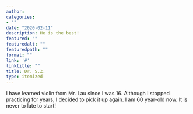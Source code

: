 ```yaml
---
author: 
categories:
- ""
date: "2020-02-11"
description: He is the best!
featured: ""
featuredalt: ""
featuredpath: ""
format: ""
link: '#'
linktitle: ""
title: Dr. S.Z.
type: itemized
---
```


I have learned violin from Mr. Lau since I was 16. Although I stopped practicing for years, I decided to pick it up again. I am 60 year-old now. It is never to late to start!  
